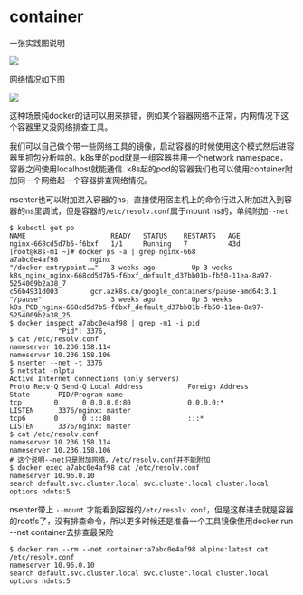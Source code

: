 # container

一张实践图说明

![](../.gitbook/assets/image%20%2849%29.png)

网络情况如下图

![](../.gitbook/assets/image%20%2867%29.png)

这种场景纯docker的话可以用来排错，例如某个容器网络不正常，内网情况下这个容器里又没网络排查工具。

我们可以自己做个带一些网络工具的镜像，启动容器的时候使用这个模式然后进容器里抓包分析啥的。k8s里的pod就是一组容器共用一个network namespace，容器之间使用localhost就能通信. k8s起的pod的容器我们也可以使用container附加同一个网络起一个容器排查网络情况。

nsenter也可以附加进入容器的ns，直接使用宿主机上的命令行进入附加进入到容器的ns里调试，但是容器的`/etc/resolv.conf`属于mount ns的，单纯附加`--net`

```text
$ kubectl get po
NAME                     READY   STATUS    RESTARTS   AGE
nginx-668cd5d7b5-f6bxf   1/1     Running   7          43d
[root@k8s-m1 ~]# docker ps -a | grep nginx-668
a7abc0e4af98        nginx                                            "/docker-entrypoint.…"   3 weeks ago         Up 3 weeks                                         k8s_nginx_nginx-668cd5d7b5-f6bxf_default_d37bb01b-fb50-11ea-8a97-5254009b2a38_7
c56b4931d003        gcr.azk8s.cn/google_containers/pause-amd64:3.1   "/pause"                 3 weeks ago         Up 3 weeks                                         k8s_POD_nginx-668cd5d7b5-f6bxf_default_d37bb01b-fb50-11ea-8a97-5254009b2a38_25
$ docker inspect a7abc0e4af98 | grep -m1 -i pid
            "Pid": 3376,
$ cat /etc/resolv.conf
nameserver 10.236.158.114
nameserver 10.236.158.106
$ nsenter --net -t 3376
$ netstat -nlptu
Active Internet connections (only servers)
Proto Recv-Q Send-Q Local Address           Foreign Address         State       PID/Program name    
tcp        0      0 0.0.0.0:80              0.0.0.0:*               LISTEN      3376/nginx: master  
tcp6       0      0 :::80                   :::*                    LISTEN      3376/nginx: master  
$ cat /etc/resolv.conf
nameserver 10.236.158.114
nameserver 10.236.158.106
# 这个说明--net只是附加网络，/etc/resolv.conf并不能附加
$ docker exec a7abc0e4af98 cat /etc/resolv.conf
nameserver 10.96.0.10
search default.svc.cluster.local svc.cluster.local cluster.local
options ndots:5
```

nsenter带上 `--mount` 才能看到容器的`/etc/resolv.conf`，但是这样进去就是容器的rootfs了，没有排查命令，所以更多时候还是准备一个工具镜像使用docker run --net container去排查最保险

```text
$ docker run --rm --net container:a7abc0e4af98 alpine:latest cat /etc/resolv.conf
nameserver 10.96.0.10
search default.svc.cluster.local svc.cluster.local cluster.local
options ndots:5
```

